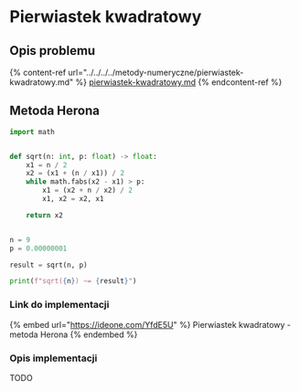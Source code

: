 # Pierwiastek kwadratowy

## Opis problemu

{% content-ref url="../../../../metody-numeryczne/pierwiastek-kwadratowy.md" %}
[pierwiastek-kwadratowy.md](../../../../metody-numeryczne/pierwiastek-kwadratowy.md)
{% endcontent-ref %}

## Metoda Herona

```python
import math


def sqrt(n: int, p: float) -> float:
    x1 = n / 2
    x2 = (x1 + (n / x1)) / 2
    while math.fabs(x2 - x1) > p:
        x1 = (x2 + n / x2) / 2
        x1, x2 = x2, x1

    return x2


n = 9
p = 0.00000001

result = sqrt(n, p)

print(f"sqrt({n}) ~= {result}")
```

### Link do implementacji

{% embed url="https://ideone.com/YfdE5U" %}
Pierwiastek kwadratowy - metoda Herona
{% endembed %}

### Opis implementacji

TODO
